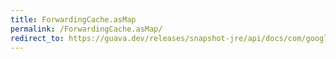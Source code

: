 ```yaml
---
title: ForwardingCache.asMap
permalink: /ForwardingCache.asMap/
redirect_to: https://guava.dev/releases/snapshot-jre/api/docs/com/google/common/cache/ForwardingCache.html#asMap--
---
```

